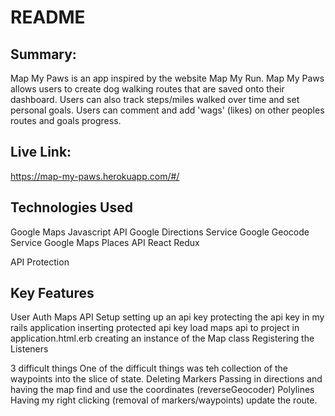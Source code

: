# README

## Summary: 
Map My Paws is an app inspired by the website Map My Run. Map My Paws allows users to create dog walking routes that are saved onto their dashboard. Users can also track steps/miles walked over time and set personal goals. Users can comment and add 'wags' (likes) on other peoples routes and goals progress.

## Live Link:
https://map-my-paws.herokuapp.com/#/

## Technologies Used
Google Maps Javascript API
Google Directions Service
Google Geocode Service
Google Maps Places API
React
Redux

API Protection

## Key Features
User Auth
Maps API Setup
    setting up an api key
    protecting the api key in my rails application
    inserting protected api key
    load maps api to project in application.html.erb
    creating an instance of the Map class
Registering the Listeners
    
3 difficult things
One of the difficult things was teh collection of the waypoints into the slice of state.
Deleting Markers
Passing in directions and having the map find and use the coordinates (reverseGeocoder)
Polylines
Having my right clicking (removal of markers/waypoints) update the route.